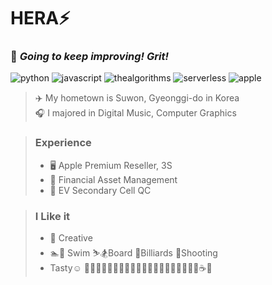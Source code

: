 # HERA⚡️

### 🌱  *Going to keep improving!  Grit!*  


![python](https://img.shields.io/badge/python-➤➣➣➣➣-3776AB?style=plastic&logo=Python&logoColor=white)      ![javascript](https://img.shields.io/badge/JS-➤➣➣➣➣-F7DF1E?style=plastic&logo=javascript&logoColor=white)       ![thealgorithms](https://img.shields.io/badge/AI-➤➣➣➣➣-813588?style=plastic&logo=thealgorithms&logoColor=white)       ![serverless](https://img.shields.io/badge/Server-➤➣➣➣➣-64BC4B?style=plastic&logo=serverless&logoColor=white)      ![apple](https://img.shields.io/badge/ios-➤➣➣➣➣-E8E8E8?style=plastic&logo=apple&logoColor=white)  


> ✈️ My hometown is Suwon, Gyeonggi-do in Korea  
> 🎧 I majored in Digital Music, Computer Graphics

> ### Experience
> - 🖥 ️Apple Premium Reseller, 3S
> - 🏦 Financial Asset Management
> - 🚗 EV Secondary Cell QC

> ### I Like it
> - 🦄 Creative
> - 🏊🤿 Swim ⛷️🏂Board 🎱Billiards 🔫Shooting
> - Tasty☺️ 🥐🧀🍳🥩🍖🍔🍕🍝🍜🍤🥟🍲🍧🍨🍦🧁🍰🍮🍫🍪☕️🍹
